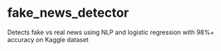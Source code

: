 # fake_news_detector
Detects fake vs real news using NLP and logistic regression with 98%+ accuracy on Kaggle dataset
